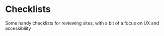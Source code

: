 # Checklists
Some handy checklists for reviewing sites, with a bit of a focus on UX and accessibility

